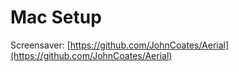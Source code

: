 # Mac Setup

Screensaver: [https://github.com/JohnCoates/Aerial](https://github.com/JohnCoates/Aerial)



